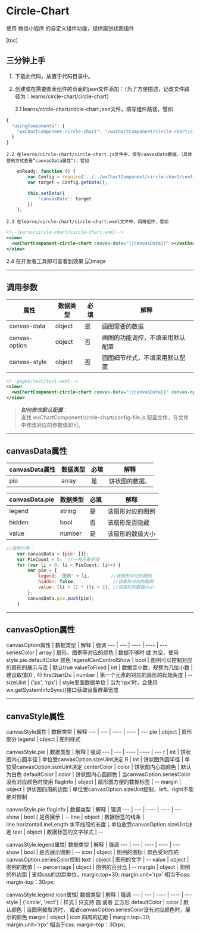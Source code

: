 # Circle-Chart

使用 微信小程序 的自定义组件功能，提供画饼状图组件

[toc]


## 三分钟上手
1.  下载此代码，放置于代码目录中。

2.  创建或在需要图表组件的页面的json文件添加：（为了方便描述，记改文件路径为：learns/circle-chart/circle-chart）

    2.1 learns/circle-chart/circle-chart.json文件，填写组件路径，譬如
```js
{
  "usingComponents": {
    "wxChartComponent-circle-chart": "/wxChartComponent/circle-chart/circle-chart"
  }
}
```
    2.2 在learns/circle-chart/circle-chart.js文件中，填写canvasData数据，（具体使用方式查看“canvasData属性”），譬如

```js
    onReady: function () {
        var Config = require('../../wxChartComponent/circle-chart/config-file.js');
        var target = Config.getData();

        this.setData({
            'canvasData': target
        })
    },
```
    2.3 在learns/circle-chart/circle-chart.wxml文件中，调用组件，譬如
```xml
<!--learns/circle-chart/circle-chart.wxml-->
<view>
  <wxChartComponent-circle-chart canvas-data="{{canvasData}}" ></wxChartComponent-circle-chart>
</view>
```
  2.4 在开发者工具即可查看到效果
  ![image](http://mmbiz.qpic.cn/mmbiz_png/2lu3uoD1k999Y8KJyx6MXfUV8UdjvrGicVGq8QTGWicXMNzCpUZdAX2CNNkd9H6M9pHRFtPtwYWak1WiaDAWUktlw/0)
  
-------------


## 调用参数

属性 | 数据类型 | 必填 | 解释
--- | --- | ---- | ----
canvas-data | object | 是 | 画图需要的数据
canvas-option | object | 否 | 画图的功能调控，不填采用默认配置
canvas-style | object | 否 | 画图细节样式，不填采用默认配置


```xml
<!--pages/test/test.wxml-->
<view>
  <wxChartComponent-circle-chart canvas-data="{{canvasData}}" canvas-option="{{canvasOption}}" canvas-style="{{canvaStyle}}"></component-tag-name>
</view>
```

> ***如何修改默认配置***：  
查找 wxChartComponent/circle-chart/config-file.js 配置文件，在文件中修改对应的参数值即可。


------

## canvasData属性

canvasData属性 | 数据类型 | 必填 | 解释
--- | --- | ---- | ----
pie | array | 是 | 饼状图的数据、



canvasData.pie| 数据类型 | 必填 | 解释
--- | --- | ---- | ----
legend | string | 是 | 该扇形对应的图例
hidden | bool | 否 | 该扇形是否隐藏
value | number | 是 | 该扇形的数值大小


```js
//调用示例：
    var canvasData = {pie: []};
    var PieCount = 5;  //一共三条折线
    for (var li = 0; li < PieCount; li++) {
        var pie = {
            legend: '图例' + li,        //该扇形对应的图例
            hidden: false,              //该扇形对应的图例
            value: (li + 1) * (li + 2), //该扇形的数值大小
        };
        canvasData.pie.push(pie);
    }
```

-----

## canvasOption属性
canvasOption属性 | 数据类型 | 解释 | 强调
--- | --- | ---- | ---- | ---
seriesColor | array | 扇形、图例等对应的颜色 |  数据不够时 或 为空，使用style.pie.defaultColor 颜色
legendCanControlShow | bool | 图例可以控制对应的扇形的展示与否 | 默认true
valueToFixed | int | 数据含小数，规整为几位小数 | 建议取值[0 , 4)
firstStartDu | number | 第一个元素的对应的扇形的起始角度 | --
sizeUint | {'px', 'rpx'} | style里面数据单位 | 当为'rpx'时，会使用wx.getSystemInfoSync()接口获取设备屏幕宽度


----------

## canvaStyle属性
canvasStyle属性 | 数据类型 | 解释 
--- | --- | ---- | ---- | ---
pie | object | 扇形部分 
legend | object |  图列样式 

canvasStyle.pie |  数据类型 | 解释 | 强调
--- | --- | ---- | ---- | ---
r | int | 饼状图内心圆半径 | 单位受canvasOption.sizeUint决定
R | int | 饼状图外圆半径 | 单位受canvasOption.sizeUint决定
centerColor | color | 饼状图内心圆颜色 | 默认为白色
defaultColor |  color | 饼状图内心圆颜色 | 当canvasOption.seriesColor没有对应颜色时使用
flagInfo | object | 扇形图方便的数据标签 | --
margin | object | 饼状图四周的边距 | 单位受canvasOption.sizeUint控制，left、right不能绝对控制


canvasStyle.pie.flagInfo |  数据类型 | 解释 | 强调
--- | --- | ---- | ---- | ---
show | bool | 是否展示 | --
line | object | 数据标签的线条 | line.horizontalLineLength 水平线段的长度；单位收受canvasOption.sizeUint决定
text | object | 数据标签的文字样式 | --


canvasStyle.legend属性|  数据类型 | 解释 | 强调
--- | --- | ---- | ---- | ---
show | bool | 是否展示图例 | --
icon | object | 图例的图标 | 颜色受对应的canvasOption.seriesColor控制
text | object | 图例的文字 | --
value | object | 图例的数值 | --
percentage | object | 图例的百分比 | --
margin | object | 图例的外边距 | 支持css的边距单位，margin.top=30; margin.unit='rpx' 相当于css: margin-top：30rpx;


canvasStyle.legend.icon属性|  数据类型 | 解释 | 强调
--- | --- | ---- | ---- | ---
style | {'circle', 'rect'} | 样式 | 只支持 圆 或者 正方形
defaultColor | color | 默认颜色 | 当图例被取消时， 或者canvasOption.seriesColor没有对应颜色时，展示的颜色
margin | object | icon 四周的边距 | margin.top=30; margin.unit='rpx' 相当于css: margin-top：30rpx;